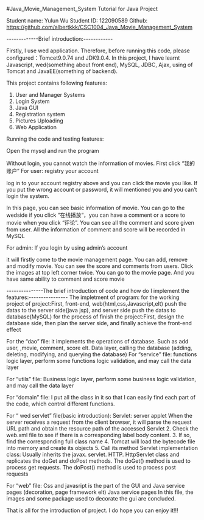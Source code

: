 #Java_Movie_Management_System
Tutorial for Java Project

Student name: Yulun Wu
Student ID: 122090589
Github: https://github.com/albertkkk/CSC1004_Java_Movie_Management_System
 
 
-------------Brief introduction:------------

Firstly, I use wed application. Therefore, before running this code, please configured：Tomcet9.0.74 and JDK9.0.4.
In this project, I have learnt Javascript, wed(something about front end), MySQL, JDBC, Ajax, using of Tomcat and JavaEE(something of backend).

This project contains following features: 
1.	User and Manager Systems
2.	Login System
3.	Java GUI
4.	Registration system
5.	Pictures Uploading
6.	Web Application

Running the code and testing features:

Open the mysql and run the program
 
Without login, you cannot watch the information of movies. First click “我的账户”
For user:
registry your account
 
log in to your account registry above and you can click the movie you like.
If you put the wrong account or password, it will mentioned you and you can’t login the system.
 
In this page, you can see basic information of movie.
You can go to the wedside if you click “在线播放“，you can have a comment or a score to movie when you click “评论”. You can see all the comment and score given from user.
All the information of comment and score will be recorded in MySQL
 
For admin:
If you login by using admin’s account
 
it will firstly come to the movie management page. You can add, remove and modify movie. You can see the score and comments from users. Click the images at top left corner twice. You can go to the movie page. And you have same ability to comment and score movie
 

---------------The brief introduction of code and how do I implement the features:----------------
The impletment of program:
for the working project of project:First, front-end, web(html,css,Javascript,elt) push the datas to the server side(java jsp), and server side push the datas to database(MySQL)
for the process of finish the project:First, design the database side, then plan the server side, and finally achieve the front-end effect


For the “dao” file: it implements the operations of database. Such as add user, ,movie, comment, score elt. Data layer, calling the database (adding, deleting, modifying, and querying the database)
For “service” file: functions logic layer, perform some functions logic validation, and may call the data layer

For “utils” file: Business logic layer, perform some business logic validation, and may call the data layer

For “domain” file: I put all the class in it so that I can easily find each part of the code, which control different functions.

For “ wed servlet” file(basic introduction):
Servlet: server applet
When the server receives a request from the client browser, it will parse the request URL path and obtain the resource path of the accessed Servlet
2. Check the web.xml file to see if there is a corresponding label body content.
3. If so, find the corresponding full class name
4. Tomcat will load the bytecode file into memory and create its objects
5. Call its method
Servlet implementation class: Usually inherits the javax. servlet. HTTP. HttpServlet class and replicates the doGet and doPost methods.
The doGet() method is used to process get requests.
The doPost() method is used to process post requests

For “web” file:
Css and javasript is the part of the GUI and Java service pages
(decoration, page framework elt)
Java service pages
In this file, the images and some package used to decorate the gui are concluded.

That is all for the introduction of project. I do hope you can enjoy it!!! 

 
